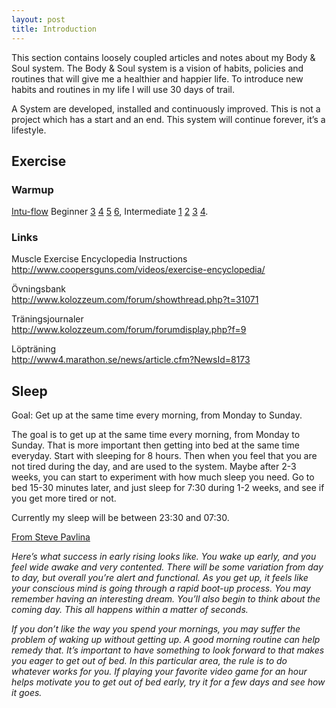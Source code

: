 ```yaml
---
layout: post
title: Introduction
---
```


This section contains loosely coupled articles and notes about my Body & Soul system. The Body & Soul system is a vision of habits, policies and routines that will give me a healthier and happier life. To introduce new habits and routines in my life I will use 30 days of trail.

A System are developed, installed and continuously improved. This is not a project which has a start and an end. This system will continue forever, it’s a lifestyle.

## Exercise

### Warmup

<p><a href="http://www.intu-flow.com/">Intu-flow</a> Beginner <a href="http://www.youtube.com/watch?v=2_-3yl7NO7A">3</a> <a href="http://www.youtube.com/watch?v=HQZrJWeGtH8">4</a> <a href="http://www.youtube.com/watch?v=pFugm34H_IQ">5</a> <a href="http://www.youtube.com/watch?v=HKzcleRW9LM">6</a>, Intermediate <a href="http://www.youtube.com/watch?v=Z6wv1AKwQ-o">1</a> <a href="http://www.youtube.com/watch?v=fuA9P9A8AoA">2</a> <a href="http://www.youtube.com/watch?v=QSu3csPCNT0">3</a> <a href="http://www.youtube.com/watch?v=E-aU-SyZVtg">4</a>.</p>

### Links

<p>Muscle Exercise Encyclopedia Instructions<br />
 <a href="http://www.coopersguns.com/videos/exercise-encyclopedia/">http://www.coopersguns.com/videos/exercise-encyclopedia/</a></p>
<p>Övningsbank<br />
 <a href="http://www.kolozzeum.com/forum/showthread.php?t=31071">http://www.kolozzeum.com/forum/showthread.php?t=31071</a></p>
<p>Träningsjournaler<br />
 <a href="http://www.kolozzeum.com/forum/forumdisplay.php?f=9">http://www.kolozzeum.com/forum/forumdisplay.php?f=9</a></p>
<p>Löpträning<br />
 <a href="http://www4.marathon.se/news/article.cfm?NewsId=8173">http://www4.marathon.se/news/article.cfm?NewsId=8173</a></p>

## Sleep

Goal: Get up at the same time every morning, from Monday to Sunday.

The goal is to get up at the same time every morning, from Monday to Sunday. That is more important then getting into bed at the same time everyday. Start with sleeping for 8 hours. Then when you feel that you are not tired during the day, and are used to the system. Maybe after 2-3 weeks, you can start to experiment with how much sleep you need. Go to bed 15-30 minutes later, and just sleep for 7:30 during 1-2 weeks, and see if you get more tired or not.

Currently my sleep will be between 23:30 and 07:30.

[From Steve Pavlina](http://www.stevepavlina.com/blog/2007/10/how-to-wake-up-feeling-totally-alert/)

*Here’s what success in early rising looks like. You wake up early, and you feel wide awake and very contented. There will be some variation from day to day, but overall you’re alert and functional. As you get up, it feels like your conscious mind is going through a rapid boot-up process. You may remember having an interesting dream. You’ll also begin to think about the coming day. This all happens within a matter of seconds.*

*If you don’t like the way you spend your mornings, you may suffer the problem of waking up without getting up. A good morning routine can help remedy that. It’s important to have something to look forward to that makes you eager to get out of bed. In this particular area, the rule is to do whatever works for you. If playing your favorite video game for an hour helps motivate you to get out of bed early, try it for a few days and see how it goes.*
